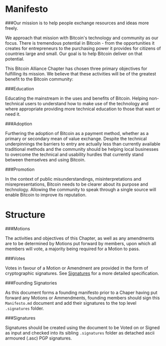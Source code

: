 Manifesto
=========

###Our mission is to help people exchange resources and ideas more freely.


We approach that mission with Bitcoin's technology and community as our focus. There is tremendous potential in Bitcoin - from the opportunities it creates for entrepreneurs to the purchasing power it provides for citizens of countries large and small. Our goal is to help Bitcoin deliver on that potential.

This Bitcoin Alliance Chapter has chosen three primary objectives for fulfilling its mission. We believe that these activities will be of the greatest benefit to the Bitcoin community:


###Education

Educating the mainstream in the uses and benefits of Bitcoin. Helping non-technical users to understand how to make use of the technology and where appropriate providing more technical education to those that want or need it.

###Adoption

Furthering the adoption of Bitcoin as a payment method, whether as a primary or secondary mean of value exchange. Despite the technical underpinnings the barriers to entry are actually less than currently available traditional methods and the community should be helping local businesses to overcome the technical and usability hurdles that currently stand between themselves and using Bitcoin.

###Promotion

In the context of public misunderstandings, misinterpretations and misrepresentations, Bitcoin needs to be clearer about its purpose and technology. Allowing the community to speak through a single source will enable Bitcoin to improve its reputation.


Structure
=========

###Motions

The activities and objectives of this Chapter, as well as any amendments are to be determined by Motions put forward by members, upon which all members will vote, a majority being required for a Motion to pass.

###Votes

Votes in favour of a Motion or Amendment are provided in the form of cryptographic signatures. See [Signatures](#signatures) for a more detailed specification.

###Founding Signatories

As this document forms a founding manifesto prior to a Chaper having put forward any Motions or Ammendments, founding members should sign this `Manifesto.md` document and add their signatures to the top level `.signatures` folder.

###<a name="signatures"></a>Signatures

Signatures should be created using the document to be Voted on or Signed as input and checked into its sibling `.signatures` folder as detached ascii armoured (.asc) PGP signatures.
